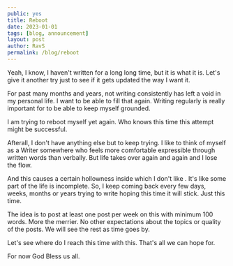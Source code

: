 ```yaml
---
public: yes
title: Reboot
date: 2023-01-01
tags: [blog, announcement]
layout: post
author: RavS
permalink: /blog/reboot
---
```


  Yeah, I know, I haven't written for a long long time, but it is what it is. Let's give it another try just to see if it gets updated the way I want it.

  For past many months and years, not writing consistently has left a void in my personal life. I want to be able to fill that again. Writing regularly is really important for to be able to keep myself grounded.

  I am trying to reboot myself yet again. Who knows this time this attempt might be successful.

  Afterall, I don't have anything else but to keep trying. I like to think of myself as a Writer somewhere who feels more comfortable expressible through written words than verbally. But life takes over again and again and I lose the flow.

  And this causes a certain hollowness inside which I don't like . It's like some part of the life is incomplete. So, I keep coming back every few days, weeks, months or years trying to write hoping this time it will stick. Just this time.

  The idea is to post at least one post per week on this with minimum 100 words. More the merrier. No other expectations about the topics or quality of the posts. We will see the rest as time goes by.

  Let's see where do I reach this time with this. That's all we can hope for.

  For now God Bless us all.
